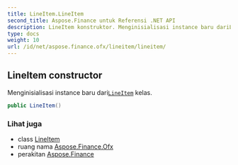 ```yaml
---
title: LineItem.LineItem
second_title: Aspose.Finance untuk Referensi .NET API
description: LineItem konstruktor. Menginisialisasi instance baru dariLineItem kelas.
type: docs
weight: 10
url: /id/net/aspose.finance.ofx/lineitem/lineitem/
---
```

## LineItem constructor

Menginisialisasi instance baru dari[`LineItem`](../) kelas.

```csharp
public LineItem()
```

### Lihat juga

* class [LineItem](../)
* ruang nama [Aspose.Finance.Ofx](../../lineitem/)
* perakitan [Aspose.Finance](../../../)


